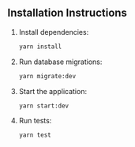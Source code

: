 ## Installation Instructions
1. Install dependencies:
   ```bash
   yarn install
   ```
2. Run database migrations:
   ```bash
   yarn migrate:dev
   ```
3. Start the application:
   ```bash
   yarn start:dev
   ```
4. Run tests:
   ```bash
   yarn test
